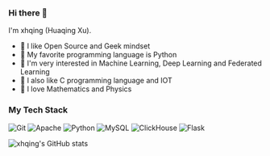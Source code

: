 ### Hi there 👋

I'm xhqing (Huaqing Xu).

- 🍒 I like Open Source and Geek mindset
- 🍉 My favorite programming language is Python
- 🧐 I'm very interested in Machine Learning, Deep Learning and Federated Learning
- 🍋 I also like C programming language and IOT
- 🌱 I love Mathematics and Physics

### My Tech Stack

![Git](https://img.shields.io/badge/-Git-green&logo=git)
![Apache](https://img.shields.io/badge/-Apache-orange)
![Python](https://img.shields.io/badge/-Python-brightgreen)
![MySQL](https://img.shields.io/badge/-MySQL-blue)
![ClickHouse](https://img.shields.io/badge/-ClickHouse-yellow)
![Flask](https://img.shields.io/badge/-Flask-yellowgreen)

![xhqing's GitHub stats](https://github-readme-stats-eight-plum-27.vercel.app/api?username=xhqing&show_icons=true&theme=radical)


